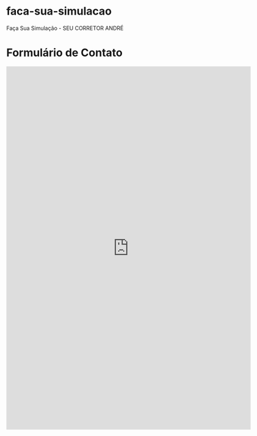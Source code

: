 # faca-sua-simulacao
Faça Sua Simulação -  SEU CORRETOR ANDRÉ
<!DOCTYPE html>
<html>
<head>
    <title>Formulário de Contato</title>
</head>
<body>
    <h1>Formulário de Contato</h1>
    <!-- Cole aqui o código HTML do Google Forms -->
    <iframe src="https://docs.google.com/forms/d/e/1FAIpQLSch_xNcv4Fkp7bqFgCzFQGNy_351B6DCHMPnSgyaew3g_MzDg/viewform?embedded=true" width="640" height="953" frameborder="0" marginheight="0" marginwidth="0">Carregando…</iframe>
</body>
</html>

